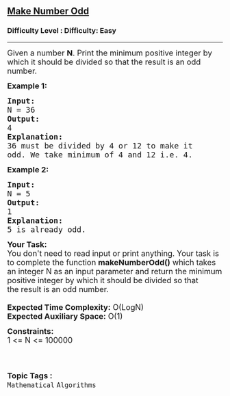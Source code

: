 <h2><a href="https://www.geeksforgeeks.org/problems/make-number-odd4328/1?page=4&category=Mathematical&difficulty=Easy&status=unsolved&sortBy=submissions">Make Number Odd</a></h2><h3>Difficulty Level : Difficulty: Easy</h3><hr><div class="problems_problem_content__Xm_eO"><p><span style="font-size:18px">Given a number <strong>N</strong>. Print the minimum positive integer by which it should be divided so that the&nbsp;result is an odd number.</span></p>

<p><span style="font-size:18px"><strong>Example 1:</strong></span></p>

<pre><span style="font-size:18px"><strong>Input:</strong>
N = 36</span>
<span style="font-size:18px"><strong>Output:</strong>
4</span>
<span style="font-size:18px"><strong>Explanation:</strong>
36 must be divided by 4 or 12 to make it
odd. We take minimum of 4 and 12 i.e. 4.</span></pre>

<p><strong><span style="font-size:18px">Example 2:</span></strong></p>

<pre><span style="font-size:18px"><strong>Input:</strong>
N = 5</span>
<span style="font-size:18px"><strong>Output:</strong>
1</span>
<span style="font-size:18px"><strong>Explanation:</strong>
5 is already odd.</span></pre>

<p><span style="font-size:18px"><strong>Your Task:&nbsp;&nbsp;</strong><br>
You don't need to read input or print anything. Your task is to complete the function&nbsp;<strong>makeNumberOdd()</strong>&nbsp;which takes an integer N as an input parameter and return&nbsp;the minimum positive integer by which it should be divided so that the&nbsp;result is an odd number.<br>
<br>
<strong>Expected Time Complexity:</strong>&nbsp;O(LogN)<br>
<strong>Expected Auxiliary Space:</strong>&nbsp;O(1)</span></p>

<p><span style="font-size:18px"><strong>Constraints:</strong><br>
1 &lt;= N &lt;= 100000</span><br>
&nbsp;</p>
</div><br><p><span style=font-size:18px><strong>Topic Tags : </strong><br><code>Mathematical</code>&nbsp;<code>Algorithms</code>&nbsp;